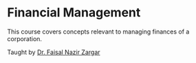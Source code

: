 # Financial Management

This course covers concepts relevant to managing finances of a corporation.

Taught by [Dr. Faisal Nazir Zargar](faisal@dubai.bits-pilani.ac.in)

